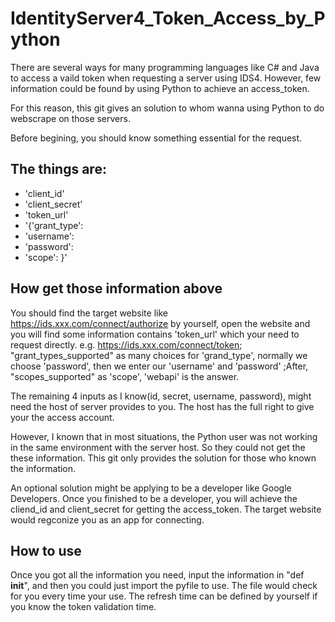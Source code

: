 # IdentityServer4_Token_Access_by_Python 

There are several ways for many programming languages like C# and Java to access a vaild token when requesting a server using IDS4.
However, few information could be found by using Python to achieve an access_token.

For this reason,
this git gives an solution to whom wanna using Python to do webscrape on those servers.



Before begining,
you should know something essential for the request.
## The things are:


* 'client_id'
* 'client_secret'
* 'token_url'
* '{'grant_type': 
*  'username': 
*  'password': 
*  'scope':  }'




## How get those information above
You should find the target website like https://ids.xxx.com/connect/authorize by yourself, open the website and you will find some information contains 'token_url' which your need to request directly. e.g. https://ids.xxx.com/connect/token; "grant_types_supported" as many choices for 'grand_type', normally we choose 'password', then we enter our 'username' and 'password' ;After, "scopes_supported" as 'scope', 'webapi' is the answer. 

The remaining 4 inputs as I know(id, secret, username, password), might need the host of server provides to you. The host has the full right to give your the access account.

However, I known that in most situations, the Python user was not working in the same environment with the server host. So they could not get the these information. This git only provides the solution for those who known the information.

An optional solution might be applying to be a developer like Google Developers. Once you finished to be a developer, you will achieve the cliend_id and client_secret for getting the access_token. The target website would regconize you as an app for connecting.


## How to use
Once you got all the information you need, input the information in "def __init__", and then you could just import the pyfile to use. The file would check for you every time your use. The refresh time can be defined by yourself if you know the token validation time.


